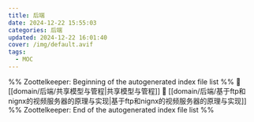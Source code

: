 ```yaml
---
title: 后端
date: 2024-12-22 15:55:03
categories: 后端
updated: 2024-12-22 16:01:40
cover: /img/default.avif
tags:
  - MOC
---
```

%% Zoottelkeeper: Beginning of the autogenerated index file list  %%
📄 [[domain/后端/共享模型与管程|共享模型与管程]]
📄 [[domain/后端/基于ftp和nignx的视频服务器的原理与实现|基于ftp和nignx的视频服务器的原理与实现]]
%% Zoottelkeeper: End of the autogenerated index file list  %%
